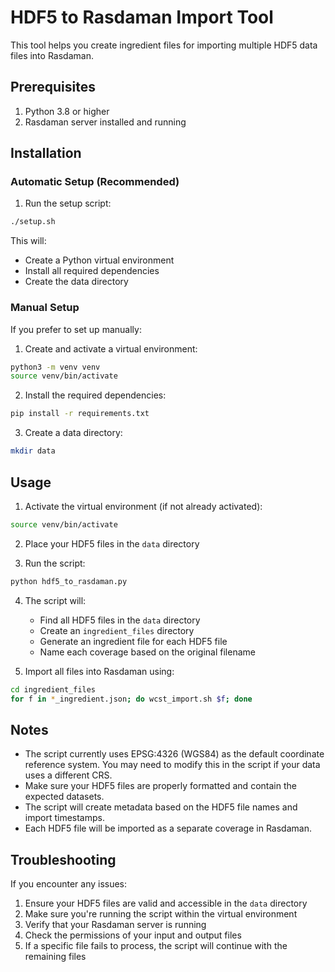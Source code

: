 # HDF5 to Rasdaman Import Tool

This tool helps you create ingredient files for importing multiple HDF5 data files into Rasdaman.

## Prerequisites

1. Python 3.8 or higher
2. Rasdaman server installed and running

## Installation

### Automatic Setup (Recommended)

1. Run the setup script:
```bash
./setup.sh
```

This will:
- Create a Python virtual environment
- Install all required dependencies
- Create the data directory

### Manual Setup

If you prefer to set up manually:

1. Create and activate a virtual environment:
```bash
python3 -m venv venv
source venv/bin/activate
```

2. Install the required dependencies:
```bash
pip install -r requirements.txt
```

3. Create a data directory:
```bash
mkdir data
```

## Usage

1. Activate the virtual environment (if not already activated):
```bash
source venv/bin/activate
```

2. Place your HDF5 files in the `data` directory

3. Run the script:
```bash
python hdf5_to_rasdaman.py
```

4. The script will:
   - Find all HDF5 files in the `data` directory
   - Create an `ingredient_files` directory
   - Generate an ingredient file for each HDF5 file
   - Name each coverage based on the original filename

5. Import all files into Rasdaman using:
```bash
cd ingredient_files
for f in *_ingredient.json; do wcst_import.sh $f; done
```

## Notes

- The script currently uses EPSG:4326 (WGS84) as the default coordinate reference system. You may need to modify this in the script if your data uses a different CRS.
- Make sure your HDF5 files are properly formatted and contain the expected datasets.
- The script will create metadata based on the HDF5 file names and import timestamps.
- Each HDF5 file will be imported as a separate coverage in Rasdaman.

## Troubleshooting

If you encounter any issues:
1. Ensure your HDF5 files are valid and accessible in the `data` directory
2. Make sure you're running the script within the virtual environment
3. Verify that your Rasdaman server is running
4. Check the permissions of your input and output files
5. If a specific file fails to process, the script will continue with the remaining files 